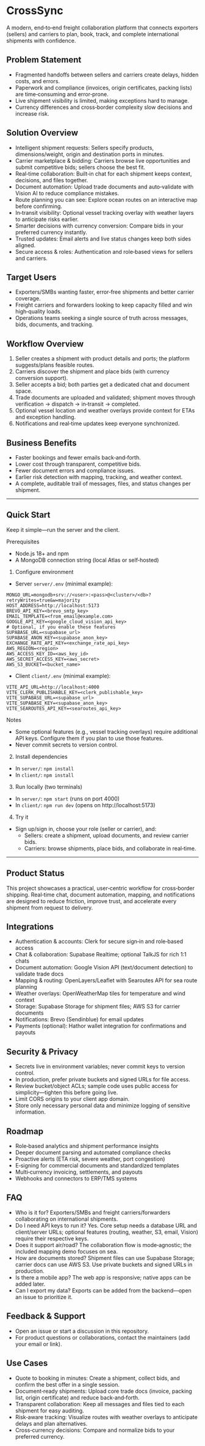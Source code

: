 # CrossSync
 
A modern, end‑to‑end freight collaboration platform that connects exporters (sellers) and carriers to plan, book, track, and complete international shipments with confidence.
 
## Problem Statement
- Fragmented handoffs between sellers and carriers create delays, hidden costs, and errors.
- Paperwork and compliance (invoices, origin certificates, packing lists) are time‑consuming and error‑prone.
- Live shipment visibility is limited, making exceptions hard to manage.
- Currency differences and cross‑border complexity slow decisions and increase risk.
 
## Solution Overview
- Intelligent shipment requests: Sellers specify products, dimensions/weight, origin and destination ports in minutes.
- Carrier marketplace & bidding: Carriers browse live opportunities and submit competitive bids; sellers choose the best fit.
- Real‑time collaboration: Built‑in chat for each shipment keeps context, decisions, and files together.
- Document automation: Upload trade documents and auto‑validate with Vision AI to reduce compliance mistakes.
- Route planning you can see: Explore ocean routes on an interactive map before confirming.
- In‑transit visibility: Optional vessel tracking overlay with weather layers to anticipate risks earlier.
- Smarter decisions with currency conversion: Compare bids in your preferred currency instantly.
- Trusted updates: Email alerts and live status changes keep both sides aligned.
- Secure access & roles: Authentication and role‑based views for sellers and carriers.
 
## Target Users
- Exporters/SMBs wanting faster, error‑free shipments and better carrier coverage.
- Freight carriers and forwarders looking to keep capacity filled and win high‑quality loads.
- Operations teams seeking a single source of truth across messages, bids, documents, and tracking.
 
## Workflow Overview
1. Seller creates a shipment with product details and ports; the platform suggests/plans feasible routes.
2. Carriers discover the shipment and place bids (with currency conversion support).
3. Seller accepts a bid; both parties get a dedicated chat and document space.
4. Trade documents are uploaded and validated; shipment moves through verification → dispatch → in‑transit → completed.
5. Optional vessel location and weather overlays provide context for ETAs and exception handling.
6. Notifications and real‑time updates keep everyone synchronized.
 
## Business Benefits
- Faster bookings and fewer emails back‑and‑forth.
- Lower cost through transparent, competitive bids.
- Fewer document errors and compliance issues.
- Earlier risk detection with mapping, tracking, and weather context.
- A complete, auditable trail of messages, files, and status changes per shipment.
 
---
 
## Quick Start
Keep it simple—run the server and the client.
 
Prerequisites
- Node.js 18+ and npm
- A MongoDB connection string (local Atlas or self‑hosted)
 
1) Configure environment
- Server `server/.env` (minimal example):
```
MONGO_URL=mongodb+srv://<user>:<pass>@<cluster>/<db>?retryWrites=true&w=majority
HOST_ADDRESS=http://localhost:5173
BREVO_API_KEY=<brevo_smtp_key>
EMAIL_TEMPLATE=<from_email@example.com>
GOOGLE_API_KEY=<google_cloud_vision_api_key>
# Optional, if you enable these features
SUPABASE_URL=<supabase_url>
SUPABASE_ANON_KEY=<supabase_anon_key>
EXCHANGE_RATE_API_KEY=<exchange_rate_api_key>
AWS_REGION=<region>
AWS_ACCESS_KEY_ID=<aws_key_id>
AWS_SECRET_ACCESS_KEY=<aws_secret>
AWS_S3_BUCKET=<bucket_name>
```

- Client `client/.env` (minimal example):
```
VITE_API_URL=http://localhost:4000
VITE_CLERK_PUBLISHABLE_KEY=<clerk_publishable_key>
VITE_SUPABASE_URL=<supabase_url>
VITE_SUPABASE_KEY=<supabase_anon_key>
VITE_SEAROUTES_API_KEY=<searoutes_api_key>
```

Notes
- Some optional features (e.g., vessel tracking overlays) require additional API keys. Configure them if you plan to use those features.
- Never commit secrets to version control.

2) Install dependencies
- In `server/`: `npm install`
- In `client/`: `npm install`

3) Run locally (two terminals)
- In `server/`: `npm start` (runs on port 4000)
- In `client/`: `npm run dev` (opens on http://localhost:5173)

4) Try it
- Sign up/sign in, choose your role (seller or carrier), and:
  - Sellers: create a shipment, upload documents, and review carrier bids.
  - Carriers: browse shipments, place bids, and collaborate in real‑time.

---

## Product Status
This project showcases a practical, user‑centric workflow for cross‑border shipping. Real‑time chat, document automation, mapping, and notifications are designed to reduce friction, improve trust, and accelerate every shipment from request to delivery.

## Integrations
- Authentication & accounts: Clerk for secure sign‑in and role‑based access
- Chat & collaboration: Supabase Realtime; optional TalkJS for rich 1:1 chats
- Document automation: Google Vision API (text/document detection) to validate trade docs
- Mapping & routing: OpenLayers/Leaflet with Searoutes API for sea route planning
- Weather overlays: OpenWeatherMap tiles for temperature and wind context
- Storage: Supabase Storage for shipment files; AWS S3 for carrier documents
- Notifications: Brevo (Sendinblue) for email updates
- Payments (optional): Hathor wallet integration for confirmations and payouts

## Security & Privacy
- Secrets live in environment variables; never commit keys to version control.
- In production, prefer private buckets and signed URLs for file access.
- Review bucket/object ACLs; sample code uses public access for simplicity—tighten this before going live.
- Limit CORS origins to your client app domain.
- Store only necessary personal data and minimize logging of sensitive information.

## Roadmap
- Role‑based analytics and shipment performance insights
- Deeper document parsing and automated compliance checks
- Proactive alerts (ETA risk, severe weather, port congestion)
- E‑signing for commercial documents and standardized templates
- Multi‑currency invoicing, settlements, and payouts
- Webhooks and connectors to ERP/TMS systems

## FAQ
- Who is it for? Exporters/SMBs and freight carriers/forwarders collaborating on international shipments.
- Do I need API keys to run it? Yes. Core setup needs a database URL and client/server URLs; optional features (routing, weather, S3, email, Vision) require their respective keys.
- Does it support air/road? The collaboration flow is mode‑agnostic; the included mapping demo focuses on sea.
- How are documents stored? Shipment files can use Supabase Storage; carrier docs can use AWS S3. Use private buckets and signed URLs in production.
- Is there a mobile app? The web app is responsive; native apps can be added later.
- Can I export my data? Exports can be added from the backend—open an issue to prioritize it.

## Feedback & Support
- Open an issue or start a discussion in this repository.
- For product questions or collaborations, contact the maintainers (add your email or link).

## Use Cases
- Quote to booking in minutes: Create a shipment, collect bids, and confirm the best offer in a single session.
- Document‑ready shipments: Upload core trade docs (invoice, packing list, origin certificate) and reduce back‑and‑forth.
- Transparent collaboration: Keep all messages and files tied to each shipment for easy auditing.
- Risk‑aware tracking: Visualize routes with weather overlays to anticipate delays and plan alternatives.
- Cross‑currency decisions: Compare and normalize bids to your preferred currency.

